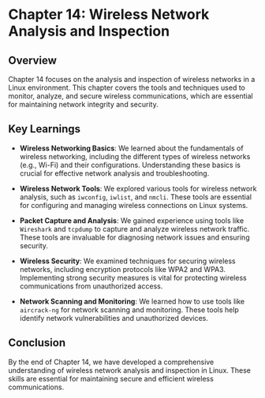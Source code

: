 # Chapter 14: Wireless Network Analysis and Inspection

## Overview

Chapter 14 focuses on the analysis and inspection of wireless networks in a Linux environment. This chapter covers the tools and techniques used to monitor, analyze, and secure wireless communications, which are essential for maintaining network integrity and security.

## Key Learnings

- **Wireless Networking Basics**: We learned about the fundamentals of wireless networking, including the different types of wireless networks (e.g., Wi-Fi) and their configurations. Understanding these basics is crucial for effective network analysis and troubleshooting.

- **Wireless Network Tools**: We explored various tools for wireless network analysis, such as `iwconfig`, `iwlist`, and `nmcli`. These tools are essential for configuring and managing wireless connections on Linux systems.

- **Packet Capture and Analysis**: We gained experience using tools like `Wireshark` and `tcpdump` to capture and analyze wireless network traffic. These tools are invaluable for diagnosing network issues and ensuring security.

- **Wireless Security**: We examined techniques for securing wireless networks, including encryption protocols like WPA2 and WPA3. Implementing strong security measures is vital for protecting wireless communications from unauthorized access.

- **Network Scanning and Monitoring**: We learned how to use tools like `aircrack-ng` for network scanning and monitoring. These tools help identify network vulnerabilities and unauthorized devices.

## Conclusion

By the end of Chapter 14, we have developed a comprehensive understanding of wireless network analysis and inspection in Linux. These skills are essential for maintaining secure and efficient wireless communications.
